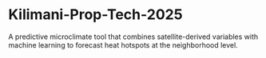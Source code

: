 # Kilimani-Prop-Tech-2025
A predictive microclimate tool that combines satellite-derived variables with machine learning to forecast heat hotspots at the neighborhood level.
